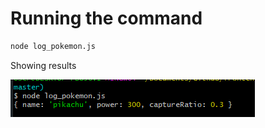 # Running the command

```bash
node log_pokemon.js
```

Showing results

![pokemon console](console_log_pokemon.png "Pokemon")
